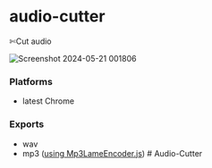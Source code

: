# audio-cutter
✄Cut audio 


![Screenshot 2024-05-21 001806](https://github.com/DhruvTyagi18/Audio-Cutter/assets/92265404/4df5fbeb-fe56-4f0e-9d95-99433f33d345)


### Platforms

 - latest Chrome

### Exports

- wav
- mp3 ([using Mp3LameEncoder.js](https://github.com/higuma/mp3-lame-encoder-js))
#   A u d i o - C u t t e r 
 
 

